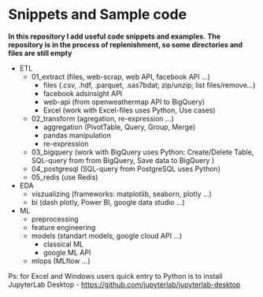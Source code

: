 # Snippets and Sample code

**In this repository I add useful code snippets and examples.**
**The repository is in the process of replenishment, so some directories and files are still empty**

- ETL
    - 01_extract (files, web-scrap, web API, facebook API ...)
        - files (.csv, .hdf, .parquet, .sas7bdat; zip/unzip; list files/remove...)
        - facebook adsinsight API
        - web-api (from openweathermap API to BigQuery)
        - Excel (work with Excel-files uses Python, Use cases)
    - 02_transform (agregation, re-expression ...)
        - aggregation (PivotTable, Query, Group, Merge)
        - pandas manipulation
        - re-expression        
    - 03_bigquery (work with BigQuery uses Python: Create/Delete Table, SQL-query from from BigQuery, Save data to BigQuery )
    - 04_postgresql (SQL-query from PostgreSQL uses Python)
    - 05_redis (use Redis)
- EDA
    - viszualizing (frameworks: matplotlib, seaborn, plotly ...)
    - bi (dash plotly, Power BI, google data studio ...)
- ML
    - preprocessing
    - feature engineering
    - models (standart models, google cloud API ...)
        - classical ML
        - google ML API
    - mlops (MLflow ...)
    
Ps: for Excel and Windows users quick entry to Python is to install JupyterLab Desktop - https://github.com/jupyterlab/jupyterlab-desktop